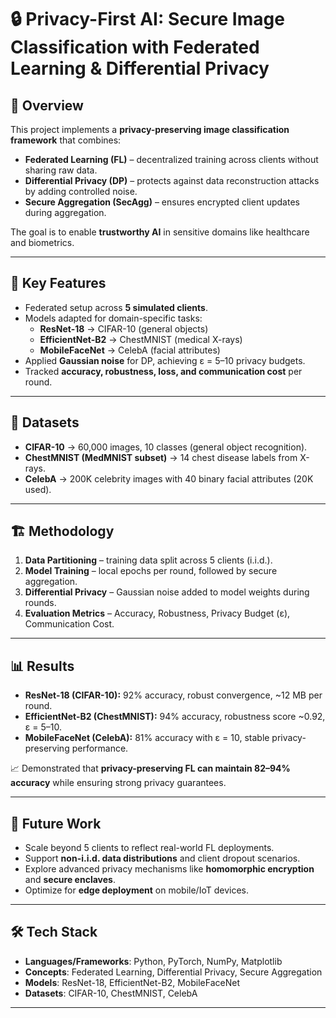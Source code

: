 # 🔒 Privacy-First AI: Secure Image Classification with Federated Learning & Differential Privacy

## 📌 Overview
This project implements a **privacy-preserving image classification framework** that combines:
- **Federated Learning (FL)** – decentralized training across clients without sharing raw data.  
- **Differential Privacy (DP)** – protects against data reconstruction attacks by adding controlled noise.  
- **Secure Aggregation (SecAgg)** – ensures encrypted client updates during aggregation.  

The goal is to enable **trustworthy AI** in sensitive domains like healthcare and biometrics.

---

## 🚀 Key Features
- Federated setup across **5 simulated clients**.  
- Models adapted for domain-specific tasks:
  - **ResNet-18** → CIFAR-10 (general objects)  
  - **EfficientNet-B2** → ChestMNIST (medical X-rays)  
  - **MobileFaceNet** → CelebA (facial attributes)  
- Applied **Gaussian noise** for DP, achieving ε = 5–10 privacy budgets.  
- Tracked **accuracy, robustness, loss, and communication cost** per round.  

---

## 📂 Datasets
- **CIFAR-10** → 60,000 images, 10 classes (general object recognition).  
- **ChestMNIST (MedMNIST subset)** → 14 chest disease labels from X-rays.  
- **CelebA** → 200K celebrity images with 40 binary facial attributes (20K used).  

---

## 🏗️ Methodology
1. **Data Partitioning** – training data split across 5 clients (i.i.d.).  
2. **Model Training** – local epochs per round, followed by secure aggregation.  
3. **Differential Privacy** – Gaussian noise added to model weights during rounds.  
4. **Evaluation Metrics** – Accuracy, Robustness, Privacy Budget (ε), Communication Cost.  

---

## 📊 Results
- **ResNet-18 (CIFAR-10):** 92% accuracy, robust convergence, ~12 MB per round.  
- **EfficientNet-B2 (ChestMNIST):** 94% accuracy, robustness score ~0.92, ε = 5–10.  
- **MobileFaceNet (CelebA):** 81% accuracy with ε = 10, stable privacy-preserving performance.  

📈 Demonstrated that **privacy-preserving FL can maintain 82–94% accuracy** while ensuring strong privacy guarantees.  

---

## 🔮 Future Work
- Scale beyond 5 clients to reflect real-world FL deployments.  
- Support **non-i.i.d. data distributions** and client dropout scenarios.  
- Explore advanced privacy mechanisms like **homomorphic encryption** and **secure enclaves**.  
- Optimize for **edge deployment** on mobile/IoT devices.  

---

## 🛠️ Tech Stack
- **Languages/Frameworks**: Python, PyTorch, NumPy, Matplotlib  
- **Concepts**: Federated Learning, Differential Privacy, Secure Aggregation  
- **Models**: ResNet-18, EfficientNet-B2, MobileFaceNet  
- **Datasets**: CIFAR-10, ChestMNIST, CelebA  


---
